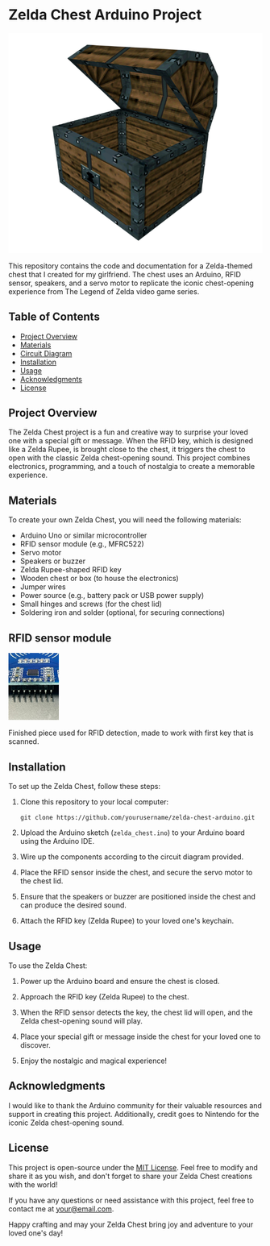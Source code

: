 # Zelda Chest Arduino Project

![Zelda Chest](assets/chest.png)

This repository contains the code and documentation for a Zelda-themed chest that I created for my girlfriend. The chest uses an Arduino, RFID sensor, speakers, and a servo motor to replicate the iconic chest-opening experience from The Legend of Zelda video game series.

## Table of Contents

- [Project Overview](#project-overview)
- [Materials](#materials)
- [Circuit Diagram](#circuit-diagram)
- [Installation](#installation)
- [Usage](#usage)
- [Acknowledgments](#acknowledgments)
- [License](#license)

## Project Overview

The Zelda Chest project is a fun and creative way to surprise your loved one with a special gift or message. When the RFID key, which is designed like a Zelda Rupee, is brought close to the chest, it triggers the chest to open with the classic Zelda chest-opening sound. This project combines electronics, programming, and a touch of nostalgia to create a memorable experience.

## Materials

To create your own Zelda Chest, you will need the following materials:

- Arduino Uno or similar microcontroller
- RFID sensor module (e.g., MFRC522)
- Servo motor
- Speakers or buzzer
- Zelda Rupee-shaped RFID key
- Wooden chest or box (to house the electronics)
- Jumper wires
- Power source (e.g., battery pack or USB power supply)
- Small hinges and screws (for the chest lid)
- Soldering iron and solder (optional, for securing connections)

## RFID sensor module

<img src="assets/board.jpeg" width="100" alt="MFRC522">

Finished piece used for RFID detection, made to work with first key that is scanned.

## Installation

To set up the Zelda Chest, follow these steps:

1. Clone this repository to your local computer:

   ```
   git clone https://github.com/yourusername/zelda-chest-arduino.git
   ```

2. Upload the Arduino sketch (`zelda_chest.ino`) to your Arduino board using the Arduino IDE.

3. Wire up the components according to the circuit diagram provided.

4. Place the RFID sensor inside the chest, and secure the servo motor to the chest lid.

5. Ensure that the speakers or buzzer are positioned inside the chest and can produce the desired sound.

6. Attach the RFID key (Zelda Rupee) to your loved one's keychain.

## Usage

To use the Zelda Chest:

1. Power up the Arduino board and ensure the chest is closed.

2. Approach the RFID key (Zelda Rupee) to the chest.

3. When the RFID sensor detects the key, the chest lid will open, and the Zelda chest-opening sound will play.

4. Place your special gift or message inside the chest for your loved one to discover.

5. Enjoy the nostalgic and magical experience!

## Acknowledgments

I would like to thank the Arduino community for their valuable resources and support in creating this project. Additionally, credit goes to Nintendo for the iconic Zelda chest-opening sound.

## License

This project is open-source under the [MIT License](LICENSE). Feel free to modify and share it as you wish, and don't forget to share your Zelda Chest creations with the world!

If you have any questions or need assistance with this project, feel free to contact me at your@email.com.

Happy crafting and may your Zelda Chest bring joy and adventure to your loved one's day!

